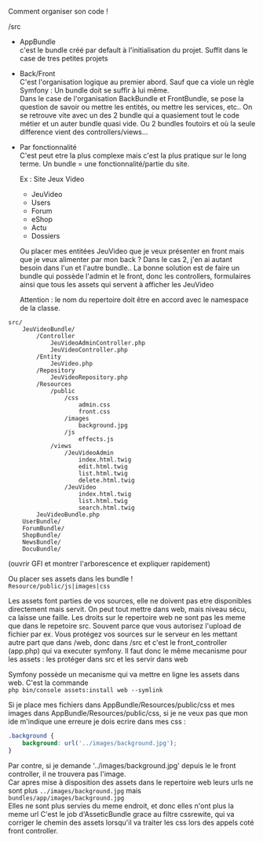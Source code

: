 Comment organiser son code !
  
/src

- AppBundle  
    c'est le bundle créé par default à l'initialisation du projet. Suffit dans le case de tres petites projets
- Back/Front  
    C'est l'organisation logique au premier abord. Sauf que ca viole un règle Symfony : Un bundle doit se suffir à lui même.  
    Dans le case de l'organisation BackBundle et FrontBundle, se pose la question de savoir ou mettre les entités, ou mettre les services, etc.. On se retrouve vite avec un des 2 bundle qui a quasiement tout le code métier et un auter bundle quasi vide. Ou 2 bundles foutoirs et où la seule difference vient des controllers/views...
- Par fonctionnalité  
    C'est peut etre la plus complexe mais c'est la plus pratique sur le long terme. Un bundle = une fonctionnalité/partie du site.
    
    Ex : Site Jeux Video  
    - JeuVideo
    - Users
    - Forum
    - eShop
    - Actu
    - Dossiers
      
    Ou placer mes entitées JeuVideo que je veux présenter en front mais que je veux alimenter par mon back ?
    Dans le cas 2, j'en ai autant besoin dans l'un et l'autre bundle..
    La bonne solution est de faire un bundle qui possède l'admin et le front, donc les controllers, formulaires ainsi que tous les assets qui servent à afficher les JeuVideo
    
    Attention : le nom du repertoire doit être en accord avec le namespace de la classe.
```
src/
    JeuVideoBundle/
        /Controller
            JeuVideoAdminController.php
            JeuVideoController.php
        /Entity
            JeuVideo.php
        /Repository
            JeuVideoRepository.php
        /Resources
            /public
                /css
                    admin.css
                    front.css
                /images
                    background.jpg
                /js
                    effects.js
            /views
                /JeuVideoAdmin
                    index.html.twig
                    edit.html.twig
                    list.html.twig
                    delete.html.twig
                /JeuVideo
                    index.html.twig
                    list.html.twig
                    search.html.twig
        JeuVideoBundle.php
    UserBundle/
    ForumBundle/
    ShopBundle/
    NewsBundle/
    DocuBundle/
```
    
(ouvrir GFI et montrer l'arborescence et expliquer rapidement)


Ou placer ses assets dans les bundle !  
`Resource/public/js|images|css`  

Les assets font parties de vos sources, elle ne doivent pas etre disponibles directement mais servit.
On peut tout mettre dans web, mais niveau sécu, ca laisse une faille. Les droits sur le repertoire web ne sont pas les meme que dans le repetoire src. Souvent parce que vous autorisez l'upload de fichier par ex.
Vous protégez vos sources sur le serveur en les mettant autre part que dans /web, donc dans /src et c'est le front_controller (app.php) qui va executer symfony. Il faut donc le même mecanisme pour les assets : les protéger dans src et les servir dans web

Symfony possède un mecanisme qui va mettre en ligne les assets dans web. C'est la commande  
`php bin/console assets:install web --symlink`


Si je place mes fichiers dans AppBundle/Resources/public/css et mes images dans AppBundle/Resources/public/css, si je ne veux pas que mon ide m'indique une erreure je dois ecrire dans mes css :  
```css
.background {
    background: url('../images/background.jpg');
}
```
 
Par contre, si je demande '../images/background.jpg' depuis le le front controller, il ne trouvera pas l'image.  
Car apres mise à disposition des assets dans le repertoire web leurs urls ne sont plus 
`../images/background.jpg` mais `bundles/app/images/background.jpg`  
Elles ne sont plus servies du meme endroit, et donc elles n'ont plus la meme url
C'est le job d'AsseticBundle grace au filtre cssrewite, qui va corriger le chemin des assets lorsqu'il va traiter les css lors des appels coté front controller.